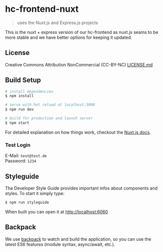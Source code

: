 # hc-frontend-nuxt
> uses the Nuxt.js and Express.js projects

This is the nuxt + express version of our hc-frontend as nuxt.js seams to be more stable and we have better options for keeping it updated.

## License
Creative Commons Attribution NonCommercial (CC-BY-NC) [LICENSE.md](License)
 
## Build Setup

``` bash
# install dependencies
$ npm install

# serve with hot reload at localhost:3000
$ npm run dev

# build for production and launch server
$ npm start
```

For detailed explanation on how things work, checkout the [Nuxt.js docs](https://github.com/nuxt/nuxt.js).

### Test Login

E-Mail: `test@test.de`  
Password: `1234`

## Styleguide

The Developer Style Guide provides important infos about components and styles. To start it simply type:

``` bash
$ npm run styleguide
```
When built you can open it at [http://localhost:6060](http://localhost:6060)

## Backpack

We use [backpack](https://github.com/palmerhq/backpack) to watch and build the application, so you can use the latest ES6 features (module syntax, async/await, etc.).
